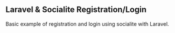 ## Laravel & Socialite Registration/Login

Basic example of registration and login using socialite with Laravel. 
